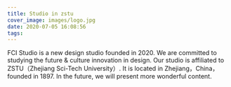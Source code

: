 ```yaml
---
title: Studio in zstu
cover_image: images/logo.jpg
date: 2020-07-05 16:08:56
tags:
---
```

FCI Studio is a new design studio founded in 2020. We are committed to studying the future & culture innovation in design. Our studio is affiliated to ZSTU（Zhejiang Sci-Tech University）. It is located in Zhejiang，China，founded in 1897. In the future, we will present more wonderful content.




































